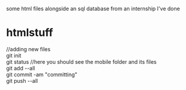 some html files alongside an sql database from an internship I've done

# htmlstuff
//adding new files  
git init  
git status //here you should see the mobile folder and its files  
git add --all  
git commit -am "committing"  
git push --all
